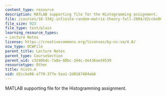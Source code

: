 ```yaml
---
content_type: resource
description: MATLAB supporting file for the Histogramming assignment.
file: /courses/18-338j-infinite-random-matrix-theory-fall-2004/d2ccba96a779377e5ea12d0187404ab6_histn.m
file_size: 923
file_type: text/plain
learning_resource_types:
- Lecture Notes
license: https://creativecommons.org/licenses/by-nc-sa/4.0/
ocw_type: OCWFile
parent_title: Lecture Notes
parent_type: CourseSection
parent_uid: c32406dc-7a0a-88bc-244c-de436ae34539
resourcetype: Other
title: histn.m
uid: d2ccba96-a779-377e-5ea1-2d0187404ab6
---
```

MATLAB supporting file for the Histogramming assignment.